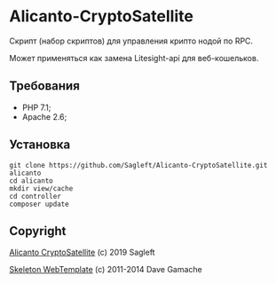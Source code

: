 
# Alicanto-CryptoSatellite

Скрипт (набор скриптов) для управления крипто нодой по RPC.

Может применяться как замена Litesight-api для веб-кошельков.

## Требования

* PHP 7.1;
* Apache 2.6;

## Установка

```
git clone https://github.com/Sagleft/Alicanto-CryptoSatellite.git alicanto
cd alicanto
mkdir view/cache
cd controller
composer update
```

## Copyright

[Alicanto CryptoSatellite](https://github.com/Sagleft/Alicanto-CryptoSatellite) (c) 2019 Sagleft

[Skeleton WebTemplate](https://github.com/dhg/Skeleton) (c) 2011-2014 Dave Gamache
